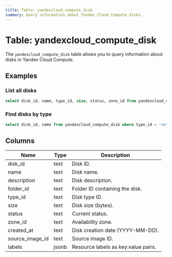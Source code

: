 ```yaml
---
title: Table: yandexcloud_compute_disk
summary: Query information about Yandex Cloud Compute disks.
---
```


# Table: yandexcloud_compute_disk

The `yandexcloud_compute_disk` table allows you to query information about disks in Yandex Cloud Compute.

## Examples

### List all disks
```sql
select disk_id, name, type_id, size, status, zone_id from yandexcloud_compute_disk;
```

### Find disks by type
```sql
select disk_id, name from yandexcloud_compute_disk where type_id = 'network-ssd';
```

## Columns
| Name         | Type   | Description                                 |
|--------------|--------|---------------------------------------------|
| disk_id      | text   | Disk ID.                                    |
| name         | text   | Disk name.                                  |
| description  | text   | Disk description.                           |
| folder_id    | text   | Folder ID containing the disk.              |
| type_id      | text   | Disk type ID.                               |
| size         | text   | Disk size (bytes).                          |
| status       | text   | Current status.                             |
| zone_id      | text   | Availability zone.                          |
| created_at   | text   | Disk creation date (YYYY-MM-DD).            |
| source_image_id | text| Source image ID.                            |
| labels       | jsonb  | Resource labels as key:value pairs.         | 